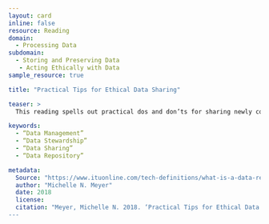 ```yaml
---
layout: card
inline: false
resource: Reading
domain:
  - Processing Data
subdomain:
  - Storing and Preserving Data
   - Acting Ethically with Data
sample_resource: true

title: "Practical Tips for Ethical Data Sharing"

teaser: >
  This reading spells out practical dos and don’ts for sharing newly collected research data in ways that are effective and ethical.

keywords:
  - “Data Management”
  - “Data Stewardship”
  - “Data Sharing”
  - “Data Repository”

metadata:
  Source: "https://www.ituonline.com/tech-definitions/what-is-a-data-registry/"
  author: "Michelle N. Meyer"
  date: 2018
  license: 
  citation: "Meyer, Michelle N. 2018. ‘Practical Tips for Ethical Data Sharing.’ Advances in Methods and Practices in Psychological Science, vol. 11: 131-144.“
---
```

